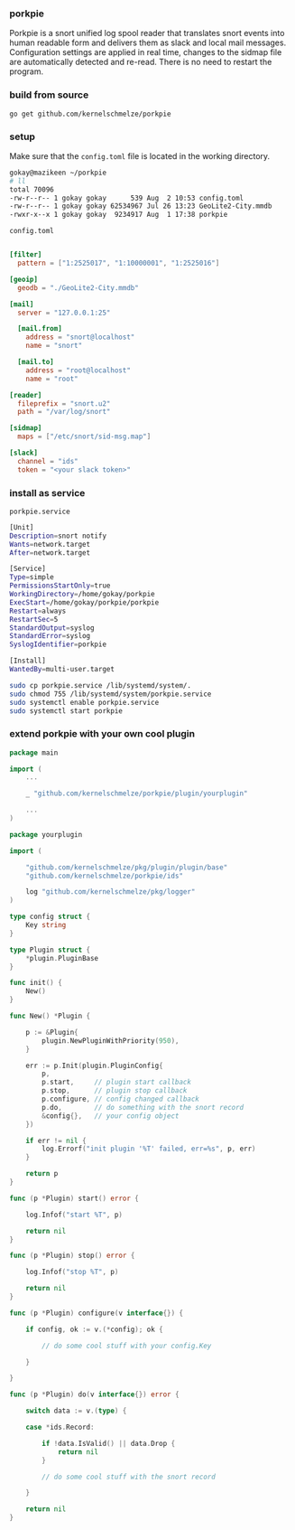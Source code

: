 ### porkpie

Porkpie is a snort unified log spool reader that translates snort events into human readable form and delivers them as slack and local mail messages. Configuration settings are applied in real time, changes to the sidmap file are automatically detected and re-read. There is no need to restart the program.
  

### build from source

`go get github.com/kernelschmelze/porkpie`

### setup

Make sure that the `config.toml` file is located in the working directory.
  

``` bash
gokay@mazikeen ~/porkpie
# ll                                         
total 70096
-rw-r--r-- 1 gokay gokay      539 Aug  2 10:53 config.toml
-rw-r--r-- 1 gokay gokay 62534967 Jul 26 13:23 GeoLite2-City.mmdb
-rwxr-x--x 1 gokay gokay  9234917 Aug  1 17:38 porkpie
```

`config.toml`  

``` toml

[filter]
  pattern = ["1:2525017", "1:10000001", "1:2525016"]

[geoip]
  geodb = "./GeoLite2-City.mmdb"

[mail]
  server = "127.0.0.1:25"

  [mail.from]
    address = "snort@localhost"
    name = "snort"

  [mail.to]
    address = "root@localhost"
    name = "root"

[reader]
  fileprefix = "snort.u2"
  path = "/var/log/snort"

[sidmap]
  maps = ["/etc/snort/sid-msg.map"]

[slack]
  channel = "ids"
  token = "<your slack token>"

```


### install as service

`porkpie.service`  


``` bash
[Unit]
Description=snort notify
Wants=network.target
After=network.target

[Service]
Type=simple
PermissionsStartOnly=true
WorkingDirectory=/home/gokay/porkpie
ExecStart=/home/gokay/porkpie/porkpie
Restart=always
RestartSec=5
StandardOutput=syslog
StandardError=syslog
SyslogIdentifier=porkpie

[Install]
WantedBy=multi-user.target
```

``` bash
sudo cp porkpie.service /lib/systemd/system/.
sudo chmod 755 /lib/systemd/system/porkpie.service
sudo systemctl enable porkpie.service
sudo systemctl start porkpie
```

### extend porkpie with your own cool plugin

``` go
package main

import (
	...

	_ "github.com/kernelschmelze/porkpie/plugin/yourplugin"	

	...
)

```

``` go
package yourplugin

import (

	"github.com/kernelschmelze/pkg/plugin/plugin/base"
	"github.com/kernelschmelze/porkpie/ids"

	log "github.com/kernelschmelze/pkg/logger"
)

type config struct {
	Key string
}

type Plugin struct {
	*plugin.PluginBase
}

func init() {
	New()
}

func New() *Plugin {

	p := &Plugin{
		plugin.NewPluginWithPriority(950),
	}

	err := p.Init(plugin.PluginConfig{
		p,
		p.start, 	 // plugin start callback
		p.stop, 	 // plugin stop callback
		p.configure, // config changed callback
		p.do,		 // do something with the snort record
		&config{},	 // your config object
	})

	if err != nil {
		log.Errorf("init plugin '%T' failed, err=%s", p, err)
	}

	return p
}

func (p *Plugin) start() error {

	log.Infof("start %T", p)

	return nil
}

func (p *Plugin) stop() error {

	log.Infof("stop %T", p)

	return nil
}

func (p *Plugin) configure(v interface{}) {

	if config, ok := v.(*config); ok {

		// do some cool stuff with your config.Key

	}

}

func (p *Plugin) do(v interface{}) error {

	switch data := v.(type) {

	case *ids.Record:

		if !data.IsValid() || data.Drop {
			return nil
		}

		// do some cool stuff with the snort record

	}

	return nil
}


```
